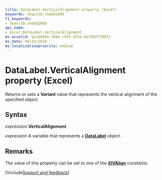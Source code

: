 ```yaml
---
title: DataLabel.VerticalAlignment property (Excel)
keywords: vbaxl10.chm582089
f1_keywords:
- vbaxl10.chm582089
api_name:
- Excel.DataLabel.VerticalAlignment
ms.assetid: ba16b09a-368e-c561-e51e-da7492770972
ms.date: 04/23/2019
ms.localizationpriority: medium
---
```



# DataLabel.VerticalAlignment property (Excel)

Returns or sets a **Variant** value that represents the vertical alignment of the specified object.


## Syntax

_expression_.**VerticalAlignment**

_expression_ A variable that represents a **[DataLabel](excel.datalabel(object).md)** object.


## Remarks

The value of this property can be set to one of the **[XlVAlign](excel.xlvalign.md)** constants.



[!include[Support and feedback](~/includes/feedback-boilerplate.md)]